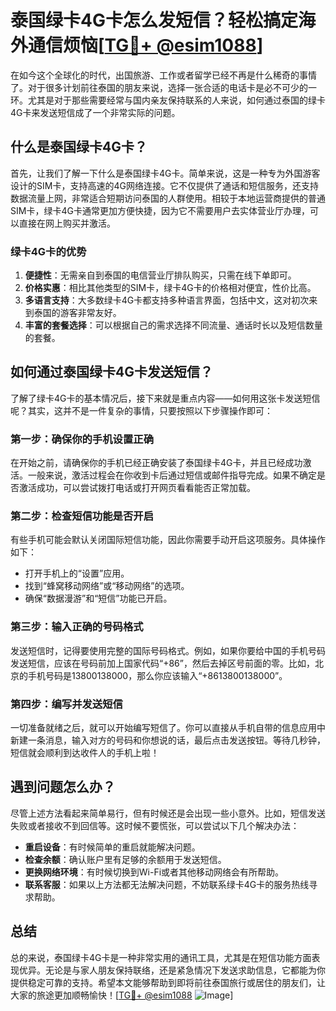 # 泰国绿卡4G卡怎么发短信？轻松搞定海外通信烦恼[[TG💪+ @esim1088](https://t.me/s/esim1088)]

在如今这个全球化的时代，出国旅游、工作或者留学已经不再是什么稀奇的事情了。对于很多计划前往泰国的朋友来说，选择一张合适的电话卡是必不可少的一环。尤其是对于那些需要经常与国内亲友保持联系的人来说，如何通过泰国的绿卡4G卡来发送短信成了一个非常实际的问题。

## 什么是泰国绿卡4G卡？

首先，让我们了解一下什么是泰国绿卡4G卡。简单来说，这是一种专为外国游客设计的SIM卡，支持高速的4G网络连接。它不仅提供了通话和短信服务，还支持数据流量上网，非常适合短期访问泰国的人群使用。相较于本地运营商提供的普通SIM卡，绿卡4G卡通常更加方便快捷，因为它不需要用户去实体营业厅办理，可以直接在网上购买并激活。

### 绿卡4G卡的优势

1. **便捷性**：无需亲自到泰国的电信营业厅排队购买，只需在线下单即可。
2. **价格实惠**：相比其他类型的SIM卡，绿卡4G卡的价格相对便宜，性价比高。
3. **多语言支持**：大多数绿卡4G卡都支持多种语言界面，包括中文，这对初次来到泰国的游客非常友好。
4. **丰富的套餐选择**：可以根据自己的需求选择不同流量、通话时长以及短信数量的套餐。

## 如何通过泰国绿卡4G卡发送短信？

了解了绿卡4G卡的基本情况后，接下来就是重点内容——如何用这张卡发送短信呢？其实，这并不是一件复杂的事情，只要按照以下步骤操作即可：

### 第一步：确保你的手机设置正确

在开始之前，请确保你的手机已经正确安装了泰国绿卡4G卡，并且已经成功激活。一般来说，激活过程会在你收到卡后通过短信或邮件指导完成。如果不确定是否激活成功，可以尝试拨打电话或打开网页看看能否正常加载。

### 第二步：检查短信功能是否开启

有些手机可能会默认关闭国际短信功能，因此你需要手动开启这项服务。具体操作如下：
- 打开手机上的“设置”应用。
- 找到“蜂窝移动网络”或“移动网络”的选项。
- 确保“数据漫游”和“短信”功能已开启。

### 第三步：输入正确的号码格式

发送短信时，记得要使用完整的国际号码格式。例如，如果你要给中国的手机号码发送短信，应该在号码前加上国家代码“+86”，然后去掉区号前面的零。比如，北京的手机号码是13800138000，那么你应该输入“+8613800138000”。

### 第四步：编写并发送短信

一切准备就绪之后，就可以开始编写短信了。你可以直接从手机自带的信息应用中新建一条消息，输入对方的号码和你想说的话，最后点击发送按钮。等待几秒钟，短信就会顺利到达收件人的手机上啦！

## 遇到问题怎么办？

尽管上述方法看起来简单易行，但有时候还是会出现一些小意外。比如，短信发送失败或者接收不到回信等。这时候不要慌张，可以尝试以下几个解决办法：

- **重启设备**：有时候简单的重启就能解决问题。
- **检查余额**：确认账户里有足够的余额用于发送短信。
- **更换网络环境**：有时候切换到Wi-Fi或者其他移动网络会有所帮助。
- **联系客服**：如果以上方法都无法解决问题，不妨联系绿卡4G卡的服务热线寻求帮助。

## 总结

总的来说，泰国绿卡4G卡是一种非常实用的通讯工具，尤其是在短信功能方面表现优异。无论是与家人朋友保持联络，还是紧急情况下发送求助信息，它都能为你提供稳定可靠的支持。希望本文能够帮助到即将前往泰国旅行或居住的朋友们，让大家的旅途更加顺畅愉快！[[TG💪+ @esim1088](https://t.me/s/esim1088) ![Image](https://i.postimg.cc/4NQfJmqS/Snipaste-2025-05-13-00-14-12.png)]